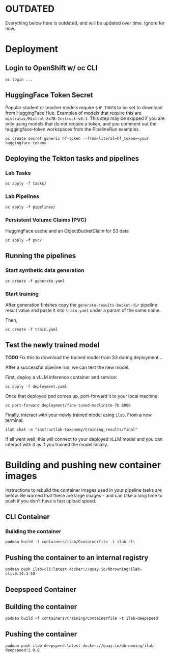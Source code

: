 # OUTDATED

Everything below here is outdated, and will be updated over
time. Ignore for now.


# Deployment

## Login to OpenShift w/ oc CLI

`oc login ...`

## HuggingFace Token Secret

Popular student or teacher models require `$HF_TOKEN` to be set to
download from HuggingFace Hub. Examples of models that require this
are `mistralai/Mixtral-8x7B-Instruct-v0.1`. This step may be skipped
if you are only using models that do not require a token, and you
comment out the huggingface-token workspaces from the PipelineRun
examples.

```
oc create secret generic hf-token --from-literal=hf_token=<your huggingface token>
```

## Deploying the Tekton tasks and pipelines

### Lab Tasks
`oc apply -f tasks/`

### Lab Pipelines
`oc apply -f pipelines/`

### Persistent Volume Claims (PVC)

HuggingFace cache and an ObjectBucketClaim for S3 data

`oc apply -f pvc/`

## Running the pipelines

### Start synthetic data generation

`oc create -f generate.yaml`

### Start training

After generation finishes copy the `generate-results-bucket-dir`
pipeline result value and paste it into `train.yaml` under a param of
the same name.

Then,

`oc create -f train.yaml`


## Test the newly trained model

**TODO** Fix this to download the trained model from S3 during deployment...


After a successful pipeline run, we can test the new model.

First, deploy a vLLM inference container and service:

`oc apply -f deployment.yaml`

Once that deployed pod comes up, port-forward it to your local
machine:

`oc port-forward deployment/fine-tuned-merlinite-7b 8000`

Finally, interact with your newly trained model using `ilab`. From a
new terminal:

`ilab chat -m "instructlab-taxonomy/training_results/final"`


If all went well, this will connect to your deployed vLLM model and
you can interact with it as if you trained the model locally.


# Building and pushing new container images

Instructions to rebuild the container images used in your pipeline
tasks are below. Be warned that these are large images - and can take
a long time to push if you don't have a fast upload speed.

## CLI Container

### Building the container
`podman build -f containers/ilab/Containerfile -t ilab-cli`

## Pushing the container to an internal registry

`podman push ilab-cli:latest docker://quay.io/bbrowning/ilab-cli:0.14.1-10`


## Deepspeed Container

## Building the container

`podman build -f containers/training/Containerfile -t ilab-deepspeed`

## Pushing the container

`podman push ilab-deepspeed:latest docker://quay.io/bbrowning/ilab-deepspeed:1.0.8`

